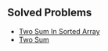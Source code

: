 ## Solved Problems
- [Two Sum In Sorted Array](https://github.com/narayansupriya/PrepCode2025/blob/main/Sorting/TwoSumInASortedArray.java)
- [Two Sum](https://github.com/narayansupriya/PrepCode2025/blob/main/Sorting/TwoSum.java)

